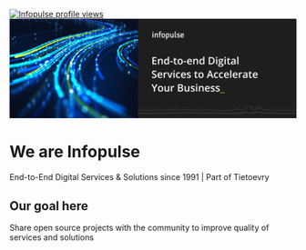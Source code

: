 [![Infopulse profile views](https://u8views.com/api/v1/github/profiles/146939298/views/day-week-month-total-count.svg)](https://u8views.com/github/infopulse)
![Infopulse cover image](profile/cover-infopulse-github-2.jpg)
# We are Infopulse
End-to-End Digital Services & Solutions since 1991 | Part of Tietoevry

## Our goal here
Share open source projects with the community to improve quality of services and solutions

<!--

**Here are some ideas to get you started:**

🙋‍♀️ A short introduction - what is your organization all about?
🌈 Contribution guidelines - how can the community get involved?
👩‍💻 Useful resources - where can the community find your docs? Is there anything else the community should know?
🍿 Fun facts - what does your team eat for breakfast?
🧙 Remember, you can do mighty things with the power of [Markdown](https://docs.github.com/github/writing-on-github/getting-started-with-writing-and-formatting-on-github/basic-writing-and-formatting-syntax)
-->
